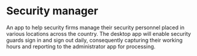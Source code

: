 # Security manager
An app to help security firms manage their security personnel placed in various locations across the country.
The desktop app will enable security guards sign in and sign out daily, consequently capturing their working hours and reporting to the administrator app for processing.

